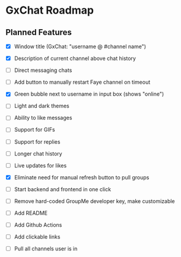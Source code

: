 # GxChat Roadmap

## Planned Features

- [x] Window title (GxChat: "username @ #channel name")
- [x] Description of current channel above chat history
- [ ] Direct messaging chats
- [ ] Add button to manually restart Faye channel on timeout 
- [x] Green bubble next to username in input box (shows "online")
- [ ] Light and dark themes
- [ ] Ability to like messages
- [ ] Support for GIFs
- [ ] Support for replies
- [ ] Longer chat history
- [ ] Live updates for likes
- [x] Eliminate need for manual refresh button to pull groups
- [ ] Start backend and frontend in one click
- [ ] Remove hard-coded GroupMe developer key, make customizable
- [ ] Add README
- [ ] Add Github Actions
- [ ] Add clickable links
- [ ] Pull all channels user is in

